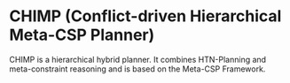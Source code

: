 # CHIMP (Conflict-driven Hierarchical Meta-CSP Planner)

CHIMP is a hierarchical hybrid planner. It combines HTN-Planning and meta-constraint reasoning and is based on the Meta-CSP Framework.

